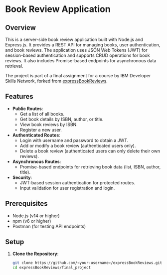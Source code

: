 # Book Review Application

## Overview
This is a server-side book review application built with Node.js and Express.js. It provides a REST API for managing books, user authentication, and book reviews. The application uses JSON Web Tokens (JWT) for session-based authentication and supports CRUD operations for book reviews. It also includes Promise-based endpoints for asynchronous data retrieval.

The project is part of a final assignment for a course by IBM Developer Skills Network, forked from [expressBookReviews](https://github.com/1bm-developer-skills-network/expressBookReviews).

## Features
- **Public Routes**:
  - Get a list of all books.
  - Get book details by ISBN, author, or title.
  - View book reviews by ISBN.
  - Register a new user.
- **Authenticated Routes**:
  - Login with username and password to obtain a JWT.
  - Add or modify a book review (authenticated users only).
  - Delete a book review (authenticated users can only delete their own reviews).
- **Asynchronous Routes**:
  - Promise-based endpoints for retrieving book data (list, ISBN, author, title).
- **Security**:
  - JWT-based session authentication for protected routes.
  - Input validation for user registration and login.

## Prerequisites
- Node.js (v14 or higher)
- npm (v6 or higher)
- Postman (for testing API endpoints)

## Setup
1. **Clone the Repository**:
   ```bash
   git clone https://github.com/<your-username>/expressBookReviews.git
   cd expressBookReviews/final_project